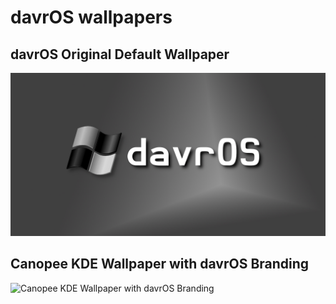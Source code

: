# davrOS wallpapers
## davrOS Original Default Wallpaper
![davrOS Original Default Wallpaper](wallpaper.png)
## Canopee KDE Wallpaper with davrOS Branding
![Canopee KDE Wallpaper with davrOS Branding](Canopee%20with%20Branding.png)
